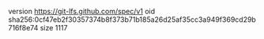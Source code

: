 version https://git-lfs.github.com/spec/v1
oid sha256:0cf47eb2f30357374b8f373b71b185a26d25af35cc3a949f369cd29b716f8e74
size 1117
